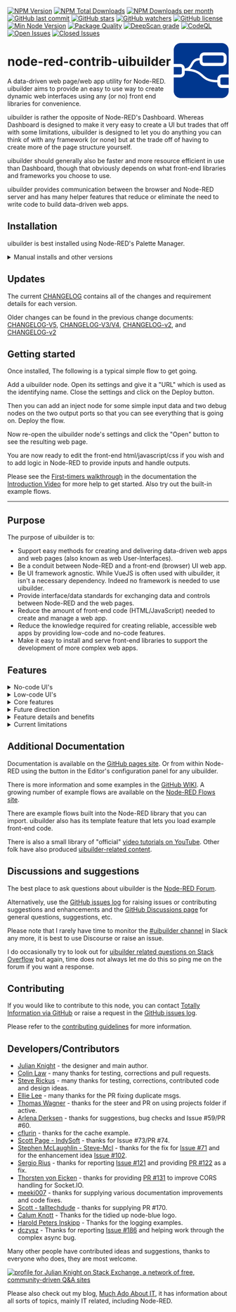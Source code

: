 [![NPM Version](https://img.shields.io/npm/v/node-red-contrib-uibuilder.svg)](https://www.npmjs.com/package/node-red-contrib-uibuilder)
[![NPM Total Downloads](https://img.shields.io/npm/dt/node-red-contrib-uibuilder.svg)](https://www.npmjs.com/package/node-red-contrib-uibuilder)
[![NPM Downloads per month](https://img.shields.io/npm/dm/node-red-contrib-uibuilder.svg)](https://www.npmjs.com/package/node-red-contrib-uibuilder)
[![GitHub last commit](https://img.shields.io/github/last-commit/totallyinformation/node-red-contrib-uibuilder.svg)](https://github.com/TotallyInformation/node-red-contrib-uibuilder)
[![GitHub stars](https://img.shields.io/github/stars/TotallyInformation/node-red-contrib-uibuilder.svg)](https://github.com/TotallyInformation/node-red-contrib-uibuilder/watchers)
[![GitHub watchers](https://img.shields.io/github/watchers/TotallyInformation/node-red-contrib-uibuilder.svg)](https://github.com/TotallyInformation/node-red-contrib-uibuilder/stargazers)
[![GitHub license](https://img.shields.io/github/license/TotallyInformation/node-red-contrib-uibuilder.svg)](https://github.com/TotallyInformation/node-red-contrib-uibuilder/blob/master/LICENSE)
[![Min Node Version](https://img.shields.io/node/v/node-red-contrib-uibuilder.svg)](https://www.npmjs.com/package/node-red-contrib-uibuilder)
[![Package Quality](http://npm.packagequality.com/shield/node-red-contrib-uibuilder.png)](http://packagequality.com/#?package=node-red-contrib-uibuilder)
[![DeepScan grade](https://deepscan.io/api/teams/13157/projects/16160/branches/340901/badge/grade.svg)](https://deepscan.io/dashboard#view=project&tid=13157&pid=16160&bid=340901)
[![CodeQL](https://github.com/TotallyInformation/node-red-contrib-uibuilder/actions/workflows/codeql-analysis.yml/badge.svg)](https://github.com/TotallyInformation/node-red-contrib-uibuilder/actions/workflows/codeql-analysis.yml)
[![Open Issues](https://img.shields.io/github/issues-raw/TotallyInformation/node-red-contrib-uibuilder.svg)](https://github.com/TotallyInformation/node-red-contrib-uibuilder/issues)
[![Closed Issues](https://img.shields.io/github/issues-closed-raw/TotallyInformation/node-red-contrib-uibuilder.svg)](https://github.com/TotallyInformation/node-red-contrib-uibuilder/issues?q=is%3Aissue+is%3Aclosed)

<img class="dhide" align="right" src="docs/images/node-blue-125x125.png" title="uibuilder icon" />

# node-red-contrib-uibuilder

A data-driven web page/web app utility for Node-RED. uibuilder aims to provide an easy to use way to create dynamic web interfaces using any (or no) front end libraries for convenience.

uibuilder is rather the opposite of Node-RED's Dashboard. Whereas Dashboard is designed to make it very easy to create a UI but trades that off with some limitations, uibuilder is designed to let you do anything you can think of with any framework (or none) but at the trade off of having to create more of the page structure yourself.

uibuilder should generally also be faster and more resource efficient in use than Dashboard, though that obviously depends on what front-end libraries and frameworks you choose to use.

uibuilder provides communication between the browser and Node-RED server and has many helper features that reduce or eliminate the need to write code to build data-driven web apps.

## Installation

uibuilder is best installed using Node-RED's Palette Manager.

<details><summary>Manual installs and other versions</summary>

To install manually, from a command line on your Node-RED server:

```bash
cd ~/.node-red
npm install node-red-contrib-uibuilder
```

To install old versions:

```bash
cd ~/.node-red
npm install node-red-contrib-uibuilder@v5.1.1
```

To install development branches, please install from [GitHub](https://github.com/TotallyInformation/node-red-contrib-uibuilder):

```bash
cd ~/.node-red
npm install totallyinformation/node-red-contrib-uibuilder#branchname
```

You will need to restart Node-RED if installing manually.
</details>

## Updates

The current [CHANGELOG](https://totallyinformation.github.io/node-red-contrib-uibuilder/#/CHANGELOG.md) contains all of the changes and requirement details for each version.

Older changes can be found in the previous change documents: [CHANGELOG-V5](https://totallyinformation.github.io/node-red-contrib-uibuilder/#/archived/CHANGELOG-v5.md), [CHANGELOG-V3/V4]([/docs](https://totallyinformation.github.io/node-red-contrib-uibuilder/#/archived/)/CHANGELOG-v3-v4.md), [CHANGELOG-v2](https://totallyinformation.github.io/node-red-contrib-uibuilder/#/archived/CHANGELOG-v2.md), and [CHANGELOG-v2](https://totallyinformation.github.io/node-red-contrib-uibuilder/#/archived/CHANGELOG-v1.md)

## Getting started

Once installed, The following is a typical simple flow to get going.

Add a uibuilder node. Open its settings and give it a "URL" which is used as the identifying name. Close the settings and click on the Deploy button.

Then you can add an inject node for some simple input data and two debug nodes on the two output ports so that you can see everything that is going on. Deploy the flow.

Now re-open the uibuilder node's settings and click the "Open" button to see the resulting web page.

You are now ready to edit the front-end html/javascript/css if you wish and to add logic in Node-RED to provide inputs and handle outputs.

Please see the [First-timers walkthrough](https://totallyinformation.github.io/node-red-contrib-uibuilder/#/walkthrough1) in the documentation the [Introduction Video](https://www.youtube.com/watch?v=IVWR_3cx05A) for more help to get started. Also try out the built-in example flows.

---

## Purpose

The purpose of uibuilder is to:

* Support easy methods for creating and delivering data-driven web apps and web pages (also known as web User-Interfaces).
* Be a conduit between Node-RED and a front-end (browser) UI web app.
* Be UI framework agnostic. While VueJS is often used with uibuilder, it isn't a necessary dependency. Indeed no framework is needed to use uibuilder.
* Provide interface/data standards for exchanging data and controls between Node-RED and the web pages.
* Reduce the amount of front-end code (HTML/JavaScript) needed to create and manage a web app.
* Reduce the knowledge required for creating reliable, accessible web apps by providing low-code and no-code features.
* Make it easy to install and serve front-end libraries to support the development of more complex web apps.

## Features

<details><summary>No-code UI's</summary>

uibuilder is still growing towards offering more no-code capabilities like Node-RED's Dashboard extension does. However, it is starting to offer these features via the "new" client available since v5. V6.1 introduced the new `uib-element` and `uib-update` nodes that offer the first usable no-code features.

`uib-element` takes in simple data and outputs configuration data. This can then be sent to the front-end via the uibuilder node. Alternatively, it can be saved and the result used in an initial load. Several simple options such as tables and lists are available in uibuilder v6.1, additional elements and structures will be made available in future versions. The uibuilder front-end client takes the configuration information and dynamically builds HTML elements and inserts them to the web page (or removes/updates as needed).

While this is not the most efficient processing approach (since updates are mostly replacing the whole element which could be quite large for things like big tables), it is very efficient from an authoring perspective. So the `uib-update` node provides a more targetted approach to updating and changing specific attributes and "slot" content for elements.

It is important to note that no front-end, 3rd-party frameworks such as VueJS or REACT are needed for this approach! Everything uses vanilla HTML, JavaScript and CSS under the skin and so is **compatible with current and future web standards**.
</details>

<details><summary>Low-code UI's</summary>

The data that `uib-element` outputs is a format that you can use in your own flows in Node-RED and even in front-end code if desired. It describes a set of HTML UI elements but does not need you to actually write HTML code. The configuration schema is very flexible and even allows you to load configuration data, HTML, scripts, and new ECMA Modules/Components from external files.

The schema and the UI creator functions built into the front-end client are specifically designed to work with current and future HTML standards in order to avoid the kinds of issues commonly encountered when using 3rd-party front-end frameworks (e.g. major version changes forcing rewrites of all of your tooling). So ES Modules, ECMA Components, and future ECMA versions should all be supported.
</details>

<details><summary>Core features</summary>

* Provides a Node-RED node to act as the focus for communications and installation of front-end packages for use in your code.
* Allows as many uibuilder node instances as you like. Each instance allows the creation of many web pages and sub-folders for easy management.
* Each uibuilder node instance provides a private 2-way communications channel between the Node-RED server (back-end) and browser (front-end) UI code.
* Provides a front-end library to do the complex parts of the communications and to help standardise interactions with the Node-RED server.
* Provides templates for front-end code to enable people to get a quick start on creating web apps.
* Allows management and serving of npm packages that provide front-end libraries, consumable easily by front-end code.
* Allows editing of front-end code (designed for small changes, use web development tools generally).
* Supports the use of standard web development workflows.
* Provides a capability to have low-code, configuration-driven (data-driven) UI's. Creating a framework for describing a UI and translating to actual code without you needing to write code.
* Provides nodes to enable zero-code translation of input data to usable and accessible web elements.
* Allows the creation of a dedicated web service to facilitate independent security.
* Provides a caching capability allowing newly joining clients to receive the latest data and configurations. Joining/leaving clients create notifications in Node-RED.
</details>

<details><summary>Future direction</summary>

The general direction of uibuilder (or associated modules) is likely to include:

* Provide more no-code and low-code UI creation and update capabilities. As of v6.1, these are now starting to be delivered.
* The ability within Node-RED to, for each uibuilder node, run npm scripts such as build processes and to manage instance-level npm packages.
* Be able to install/update/remove instance-level npm packages as can already be done for uibuilder-level packages.
* Provide a "development server" capability that auto-reloads connected clients when code changes are made.
* A UI designer allowing users without HTML/CSS/JS skills to create reasonable web apps without code.
</details>

<details><summary>Feature details and benefits</summary>

* Designed as an alternative to the Node-RED official Dashboard. Without the overheads and restrictions.
* Control everything from the Node-RED admin ui. Edit your front-end resource files, manage front-end packages. No need to access the servers command line.
* Manage startup templates. Internal templates for vanilla HTML, Svelte, VueJS (v2 & v3), and VueJS/bootstrap-vue are provided. Load templates from other repositories via _degit_. Makes it easy to share templates that provide a whole app or just deal with boilerplate.
* Have as many custom user interfaces as you want. Just 1 node is needed for each entry point. Use link nodes to send data from other parts of your flows. An entry point can be contain multiple web pages.
* Has a control interface separate to the message interface. Know when a browser tab connects or disconnects, send cached data, and more.
* Provide a stable _client id_ that identifies a specific browser profile until it is restarted. A _tabId_ is provided that identifies a specific browser tab on a client device.
* Provide information to Node-RED about the client that is sending a msg so that security and other processing can identify the client, the user, and so on.
* Can be a lot lighter in weight and more mobile friendly than the Node-RED official Dashboard.
* Use **any** front-end framework you like. Simply install via the built-in library manager.
* Use without any front-end framework if you prefer. Keep it light and simple. Try this out with the "Blank" template and the `uib-element` node.
* The included front-end libraries (`uibuilder.iife.js`, `uibuilder.esm.js`) provide connectivity to Node-RED and msg event handling along with some helper utility functions.
* Write your own HTML, CSS and JavaScript to define the perfect front-end user interface for your needs. Or define it using a JSON config description.
* Edit your custom front-end code from within the Node-RED Editor. Auto-reload your clients on changes to the code. Great for rapid development. *Note* that this is designed for quick edits, it is recommended to use your normal web development toolchain for larger edits.
* Needs almost no boilerplate in your front-end code in order to work.
* Optional index web page listing of available files.
* Two detailed admin info web pages are included to help authors understand where everything is and what is available.
* Uses Node-RED's own ExpressJS webservers by default. Switch to a custom ExpressJS server if desired. When using a custom server, pages can also include EJB server-side templating.
* Has middleware for ExpressJS (for web services) and Socket.IO (for communications, both at initial connection and per-message) so that you can add your own custom features including security.
* Can create custom API's for each uibuilder instance.
</details>

<details><summary>Current limitations</summary>

* You may need to write some of your own HTML.
* You have to know the front-end library locations for installed 3rd-party packages and edit your HTML accordingly. The `uibindex` admin API (accessible from any node's admin ui) shows you all of the root folders and what the package authors report as the main entry point for all active packages. There is now also a simplified information page for the currently viewed uibuilder node instance, this is access from a button in the configuration panel.

  Note that this is a limitation of `npm` and module authors, not of uibuilder. Unless module authors correctly identify the browser entrypoint for their libraries, uibuilder can only guess.
  
* You cannot yet compile/compress your custom front-end code (HMTL, JS, SCSS, etc.) for efficiency. *This will be added soon.*

  This will use a local package.json file that contains a "build" script. If it exists, uibuilder will expose a build button that will run the script.
</details>

## Additional Documentation

Documentation is available on the [GitHub pages site](https://totallyinformation.github.io/node-red-contrib-uibuilder). Or from within Node-RED using the button in the Editor's configuration panel for any uibuilder.

There is more information and some examples in the [GitHub WIKI](https://github.com/TotallyInformation/node-red-contrib-uibuilder/wiki). A growing number of example flows are available on the [Node-RED Flows site](https://flows.nodered.org/search?term=uibuilder).

There are example flows built into the Node-RED library that you can import. uibuilder also has its template feature that lets you load example front-end code.

There is also a small library of "official" [video tutorials on YouTube](https://www.youtube.com/playlist?list=PL9IEADRqAal3mG3RcF0cJaaxIgFh3GdRQ). Other folk have also produced [uibuilder-related content](https://www.youtube.com/results?search_query=uibuilder+node-red).

## Discussions and suggestions

The best place to ask questions about uibuilder is the [Node-RED Forum](https://discourse.nodered.org/).

Alternatively, use the [GitHub issues log](https://github.com/TotallyInformation/node-red-contrib-uibuilder/issues) for raising issues or contributing suggestions and enhancements and the [GitHub Discussions page](https://github.com/TotallyInformation/node-red-contrib-uibuilder/discussions) for general questions, suggestions, etc.

Please note that I rarely have time to monitor the [#uibuilder channel](https://node-red.slack.com/messages/C7K77MG06) in Slack any more, it is best to use Discourse or raise an issue.

I do occasionally try to look out for [uibuilder related questions on Stack Overflow](https://stackoverflow.com/search?tab=newest&q=%5bnode-red%5d%20uibuilder) but again, time does not always let me do this so ping me on the forum if you want a response.

## Contributing

If you would like to contribute to this node, you can contact [Totally Information via GitHub](https://github.com/TotallyInformation) or raise a request in the [GitHub issues log](https://github.com/TotallyInformation/node-red-contrib-uibuilder/issues).

Please refer to the [contributing guidelines](https://github.com/TotallyInformation/node-red-contrib-uibuilder/blob/master/.github/CONTRIBUTING.md) for more information.

## Developers/Contributors

- [Julian Knight](https://github.com/TotallyInformation) - the designer and main author.
- [Colin Law](https://github.com/colinl) - many thanks for testing, corrections and pull requests.
- [Steve Rickus](https://github.com/shrickus) - many thanks for testing, corrections, contributed code and design ideas.
- [Ellie Lee](https://github.com/ellieejlee) - many thanks for the PR fixing duplicate msgs.
- [Thomas Wagner](https://github.com/Thomseeen) - thanks for the steer and PR on using projects folder if active.
- [Arlena Derksen](https://github.com/boisei0) - thanks for suggestions, bug checks and Issue #59/PR #60.
- [cflurin](https://discourse.nodered.org/u/cflurin) - thanks for the cache example.
- [Scott Page - IndySoft](https://github.com/scottpageindysoft) - thanks for Issue #73/PR #74.
- [Stephen McLaughlin - Steve-Mcl](https://discourse.nodered.org/u/Steve-Mcl) - thanks for the fix for [Issue #71](https://github.com/TotallyInformation/node-red-contrib-uibuilder/issues/71) and for the enhancement idea [Issue #102](https://github.com/TotallyInformation/node-red-contrib-uibuilder/issues/102).
- [Sergio Rius](https://github.com/SergioRius) - thanks for reporting [Issue #121](https://github.com/TotallyInformation/node-red-contrib-uibuilder/issues/121) and providing [PR #122](https://github.com/TotallyInformation/node-red-contrib-uibuilder/pull/122) as a fix.
- [Thorsten von Eicken](https://github.com/tve) - thanks for providing [PR #131](https://github.com/TotallyInformation/node-red-contrib-uibuilder/pull/131) to improve CORS handling for Socket.IO.
- [meeki007](https://github.com/meeki007) - thanks for supplying various documentation improvements and code fixes.
- [Scott - talltechdude](https://github.com/talltechdude) - thanks for supplying PR #170.
- [Calum Knott](https://github.com/calumk) - Thanks for the tidied up node-blue logo.
- [Harold Peters Inskipp](https://github.com/HaroldPetersInskipp) - Thanks for the logging examples.
- [dczysz](https://github.com/dczysz) - Thanks for reporting [Issue #186](https://github.com/TotallyInformation/node-red-contrib-uibuilder/issues/186) and helping work through the complex async bug.

Many other people have contributed ideas and suggestions, thanks to everyone who does, they are most welcome.

<a href="https://stackexchange.com/users/1375993/julian-knight"><img src="https://stackexchange.com/users/flair/1375993.png" width="208" height="58" alt="profile for Julian Knight on Stack Exchange, a network of free, community-driven Q&amp;A sites" title="profile for Julian Knight on Stack Exchange, a network of free, community-driven Q&amp;A sites" /></a>

Please also check out my blog, [Much Ado About IT](https://it.knightnet.org.uk), it has information about all sorts of topics, mainly IT related, including Node-RED.

